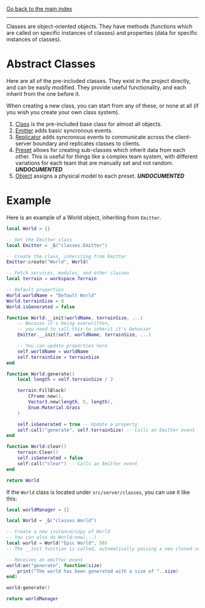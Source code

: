 [Go back to the main index](../Index.md)

---

Classes are object-oriented objects. They have methods (functions which are called on specific instances of classes) and properties (data for specific instances of classes).

# Abstract Classes
Here are all of the pre-included classes. They exist in the project directly, and can be easily modified. They provide useful functionality, and  each inherit from the one before it.

When creating a new class, you can start from any of these, or none at all (if you wish you create your own class system).

1. [Class](Class.md)
is the pre-included base class for almost all objects.
1. [Emitter](Emitter.md) adds basic syncronous events.
2. [Replicator](Replicator.md) adds syncronous events to communicate across the client-server boundary and replicates classes to clients.
3. [Preset](Preset.md) allows for creating sub-classes which inherit data from each other. This is useful for things like a complex team system, with different variations for each team that are manually set and not random. ***UNDOCUMENTED***
4. [Object](Object.md) assigns a physical model to each preset. ***UNDOCUMENTED***

# Example

Here is an example of a World object, inheriting from `Emitter`.
```lua
local World = {}

-- Get the Emitter class
local Emitter = _G("classes.Emitter")

-- Create the class, inheriting from Emitter
Emitter:create("World", World)

-- Fetch services, modules, and other classes
local terrain = workspace.Terrain

-- Default properties
World.worldName = "Default World"
World.terrainSize = 0
World.isGenerated = false

function World:__init(worldName, terrainSize, ...)
	-- Because it's being overwritten,
	-- you need to call this to inherit it's behavior
	Emitter.__init(self, worldName, terrainSize, ...)

	-- You can update properties here
	self.worldName = worldName
	self.terrainSize = terrainSize
end

function World:generate()
	local length = self.terrainSize / 2

	terrain:FillBlock(
		CFrame.new(),
		Vector3.new(length, 5, length),
		Enum.Material.Grass
	)

	self.isGenerated = true -- Update a property
	self:call("generate", self.terrainSize) -- Calls an Emitter event
end

function World:clear()
	terrain:Clear()
	self.isGenerated = false
	self:call("clear") -- Calls an Emitter event
end

return World
```

If the `World` class is located under `src/server/classes`, you can use it like this:

```lua
local worldManager = {}

local World = _G("classes.World")

-- Create a new instance/copy of World
-- You can also do World:new(...)
local world = World("Epic World", 50)
-- The __init function is called, automatically passing a new cloned self

-- Receives an emitter event
world:on("generate", function(size)
	print("The world has been generated with a size of "..size)
end)

world:generate()

return worldManager
```